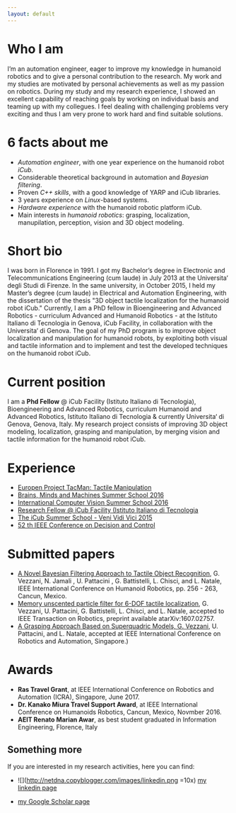 ```yaml
---
layout: default
---
```


# Who I am

I’m an automation engineer, eager to improve my knowledge in humanoid robotics and to give a personal
contribution to the research. My work and my studies are motivated by personal achievements as well as
my passion on robotics. During my study and my research experience, I showed an excellent capability
of reaching goals by working on individual basis and teaming up with my collegues. I feel dealing with
challenging problems very exciting and thus I am very prone to work hard and find suitable solutions.

# 6 facts about me
- _Automation engineer_, with one year experience on the humanoid robot _iCub_.
- Considerable theoretical background in automation and _Bayesian filtering_.
- Proven _C++ skills_, with a good knowledge of YARP and iCub libraries.
- 3 years experience on _Linux_-based systems.
- _Hardware experience_ with the humanoid robotic platform iCub.
- Main interests in _humanoid robotics_: grasping, localization, manupilation, perception, vision
  and 3D object modeling.
  
  
# Short bio

I was born in Florence in 1991. I got my Bachelor’s degree in Electronic and Telecommunications
Engineering (cum laude) in July 2013 at the Universita‘ degli Studi di Firenze. In the same university, in
October 2015, I held my Master’s degree (cum laude) in Electrical and Automation Engineering, with the
dissertation of the thesis "3D object tactile localization for the humanoid robot iCub." Currently, I am a
PhD fellow in Bioengineering and Advanced Robotics - curriculum Advanced and Humanoid Robotics - at
the Istituto Italiano di Tecnologia in Genova, iCub Facility, in collaboration with the Universita‘ di Genova.
The goal of my PhD program is to improve object localization and manipulation for humanoid robots, by
exploiting both visual and tactile information and to implement and test the developed techniques on the
humanoid robot iCub.

# Current position

I am a **Phd Fellow** @ iCub Facility (Istituto Italiano di Tecnologia), Bioengineering and Advanced
 Robotics, curriculum Humanoid and Advanced Robotics, Istituto Italiano di Tecnologia &
currently Universita‘ di Genova, Genova, Italy.
My research project consists of improving 3D object modeling, localization, grasping and manipulation,
by merging vision and tactile information for the humanoid robot iCub.

# Experience

- [Europen Project TacMan: Tactile Manipulation]()
- [Brains, Minds and Machines Summer School 2016]()
- [International Computer Vision Summer School 2016]()
- [Research Fellow @ iCub Facility (Istituto Italiano di Tecnologia]()
- [The iCub Summer School - Veni Vidi Vici 2015]()
- [52 th IEEE Conference on Decision and Control]()


# Submitted papers
- [A Novel Bayesian Filtering Approach to Tactile Object Recognition](), G. Vezzani, N.
 Jamali , U. Pattacini , G. Battistelli, L. Chisci, and L. Natale, IEEE International Conference
 on Humanoid Robotics, pp. 256 - 263, Cancun, Mexico.
- [Memory unscented particle filter for 6-DOF tactile localization](mupf), G. Vezzani, U. Pattacini,
 G. Battistelli, L. Chisci, and L. Natale, accepted to IEEE Transaction on Robotics, preprint
 available atarXiv:1607.02757.
- [A Grasping Approach Based on Superquadric Models, G. Vezzani](grasping), U. Pattacini, and L.
  Natale, accepted at IEEE International Conference on Robotics and Automation, Singapore.)
  
# Awards
- **Ras Travel Grant**, at IEEE International Conference on Robotics and Automation (ICRA),
 Singapore, June 2017.
- **Dr. Kanako Miura Travel Support Award**, at IEEE International Conference on Humanoids
 Robotics, Cancun, Mexico, Novmber 2016.
 - **AEIT Renato Marian Awar**, as best student graduated in Information Engineering, Florence, Italy
 
## Something more
If you are interested in my research activities, here you can find:

- ![](http://netdna.copyblogger.com/images/linkedin.png =10x) [my linkedin page](https://it.linkedin.com/in/giuliavezzani)
 
- [my Google Scholar page](https://scholar.google.it/citations?user=Zlpuln8AAAAJ&hl=it)


